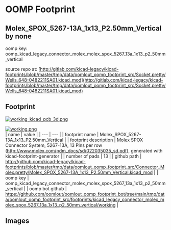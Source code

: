 # OOMP Footprint  
## Molex_SPOX_5267-13A_1x13_P2.50mm_Vertical  by none  
  
oomp key: oomp_kicad_legacy_connector_molex_molex_spox_5267_13a_1x13_p2_50mm_vertical  
  
source repo at: [http://gitlab.com/kicad-legacy/kicad-footprints/blob/master/tmp/data/oomlout_oomp_footprint_src/Socket.pretty/Wells_648-0482211SA01.kicad_mod](http://gitlab.com/kicad-legacy/kicad-footprints/blob/master/tmp/data/oomlout_oomp_footprint_src/Socket.pretty/Wells_648-0482211SA01.kicad_mod)  
## Footprint  
  
[![working_kicad_pcb_3d.png](working_kicad_pcb_3d_600.png)](working_kicad_pcb_3d.png)  
  
[![working.png](working_600.png)](working.png)  
| name | value | 
| --- | --- | 
| footprint name | Molex_SPOX_5267-13A_1x13_P2.50mm_Vertical | 
| footprint description | Molex SPOX Connector System, 5267-13A, 13 Pins per row (http://www.molex.com/pdm_docs/sd/022035035_sd.pdf), generated with kicad-footprint-generator | 
| number of pads | 13 | 
| github path | http://github.com/kicad-legacy/kicad-footprints/blob/master/tmp/data/oomlout_oomp_footprint_src/Connector_Molex.pretty/Molex_SPOX_5267-13A_1x13_P2.50mm_Vertical.kicad_mod | 
| oomp key | oomp_kicad_legacy_connector_molex_molex_spox_5267_13a_1x13_p2_50mm_vertical | 
| oomp bot github | https://github.com/oomlout/oomlout_oomp_footprint_bot/tree/main/tmp/data/oomlout_oomp_footprint_src/footprints/kicad_legacy_connector_molex_molex_spox_5267_13a_1x13_p2_50mm_vertical/working | 
## Images  
